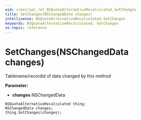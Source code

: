 ```yaml
---
uid: crmscript_ref_NSQuoteAlternativeRecalculated_SetChanges
title: SetChanges(NSChangedData changes)
intellisense: NSQuoteAlternativeRecalculated.SetChanges
keywords: NSQuoteAlternativeRecalculated, GetChanges
so.topic: reference
---
```


# SetChanges(NSChangedData changes)

Tablename/recordid of data changed by this method

**Parameter:** 
 - **changes** NSChangedData

```crmscript
NSQuoteAlternativeRecalculated thing;
NSChangedData changes;
thing.SetChanges(changes);
```

